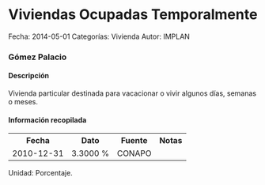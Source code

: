 Viviendas Ocupadas Temporalmente
=====

Fecha: 2014-05-01
Categorías: Vivienda
Autor: IMPLAN

### Gómez Palacio

#### Descripción

Vivienda particular destinada para vacacionar o vivir algunos días, semanas o meses.

#### Información recopilada

<table class="table table-hover table-bordered">
  <tr><th>Fecha</th><th>Dato</th><th>Fuente</th><th>Notas</th></tr>
  <tr><td>2010-12-31</td><td>3.3000 %</td><td>CONAPO</td><td></td></tr>
</table>

Unidad: Porcentaje.

